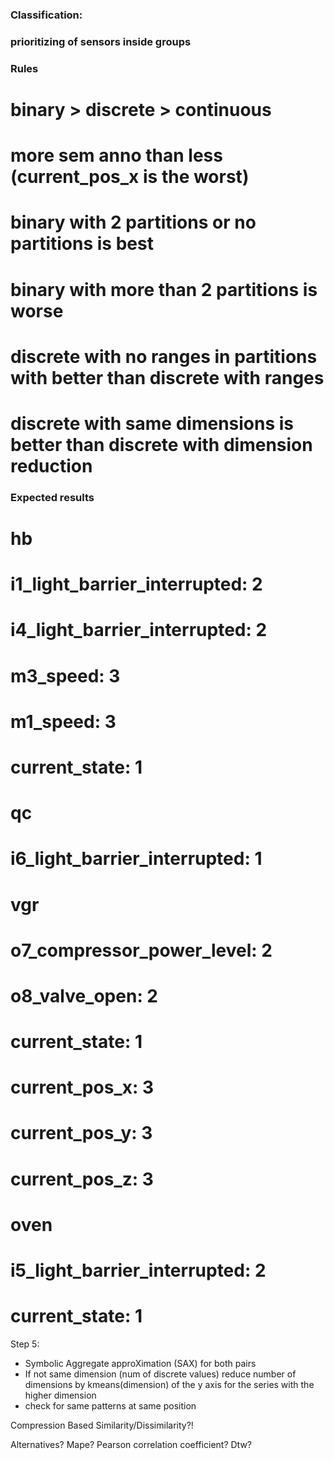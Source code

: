 ### Classification:
### prioritizing of sensors inside groups
### Rules
# binary > discrete > continuous
# more sem anno than less (current_pos_x is the worst)
# binary with 2 partitions or no partitions is best
# binary with more than 2 partitions is worse
# discrete with no ranges in partitions with better than discrete with ranges
# discrete with same dimensions is better than discrete with dimension reduction
### Expected results
# hb
#   i1_light_barrier_interrupted: 2
#   i4_light_barrier_interrupted: 2
#   m3_speed: 3
#   m1_speed: 3
#   current_state: 1
# qc
#   i6_light_barrier_interrupted: 1
# vgr
#   o7_compressor_power_level: 2
#   o8_valve_open: 2
#   current_state: 1
#   current_pos_x: 3
#   current_pos_y: 3
#   current_pos_z: 3
# oven
#   i5_light_barrier_interrupted: 2
#   current_state: 1

Step 5:
* Symbolic Aggregate approXimation (SAX) for both pairs
* If not same dimension (num of discrete values) reduce number of dimensions by kmeans(dimension) of the y axis for the series with the higher dimension
* check for same patterns at same position

Compression Based Similarity/Dissimilarity?!

Alternatives? Mape? Pearson correlation coefficient? Dtw?
